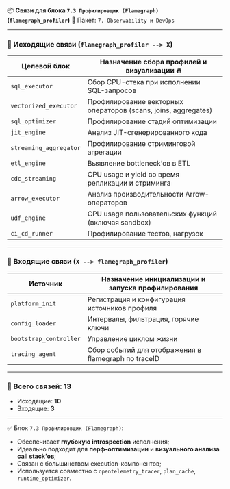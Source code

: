 📦 **Связи для блока `7.3 Профилировщик (Flamegraph)` (`flamegraph_profiler`)**
📁 Пакет: `7. Observability и DevOps`

---

### 🔻 Исходящие связи (`flamegraph_profiler --> X`)

| Целевой блок           | Назначение сбора профилей и визуализации 🔥                    |
| ---------------------- | -------------------------------------------------------------- |
| `sql_executor`         | Сбор CPU-стека при исполнении SQL-запросов                     |
| `vectorized_executor`  | Профилирование векторных операторов (scans, joins, aggregates) |
| `sql_optimizer`        | Профилирование стадий оптимизации                              |
| `jit_engine`           | Анализ JIT-сгенерированного кода                               |
| `streaming_aggregator` | Профилирование стриминговой агрегации                          |
| `etl_engine`           | Выявление bottleneck’ов в ETL                                  |
| `cdc_streaming`        | CPU usage и yield во время репликации и стриминга              |
| `arrow_executor`       | Анализ производительности Arrow-операторов                     |
| `udf_engine`           | CPU usage пользовательских функций (включая sandbox)           |
| `ci_cd_runner`         | Профилирование тестов, нагрузок                                |

---

### 🔺 Входящие связи (`X --> flamegraph_profiler`)

| Источник               | Назначение инициализации и запуска профилирования    |
| ---------------------- | ---------------------------------------------------- |
| `platform_init`        | Регистрация и конфигурация источников профиля        |
| `config_loader`        | Интервалы, фильтрация, горячие ключи                 |
| `bootstrap_controller` | Управление циклом жизни                              |
| `tracing_agent`        | Сбор событий для отображения в flamegraph по traceID |

---

### 🧩 Всего связей: **13**

* Исходящие: **10**
* Входящие: **3**

---

✅ Блок `7.3 Профилировщик (Flamegraph)`:

* Обеспечивает **глубокую introspection** исполнения;
* Идеально подходит для **перф-оптимизации** и **визуального анализа call stack’ов**;
* Связан с большинством execution-компонентов;
* Используется совместно с `opentelemetry_tracer`, `plan_cache`, `runtime_optimizer`.
